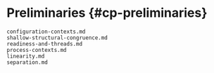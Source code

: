 # Preliminaries {#cp-preliminaries}

```include
configuration-contexts.md
shallow-structural-congruence.md
readiness-and-threads.md
process-contexts.md
linearity.md
separation.md
```
